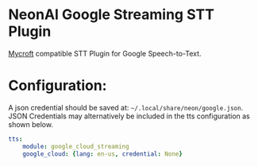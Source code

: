 # NeonAI Google Streaming STT Plugin
[Mycroft](https://mycroft-ai.gitbook.io/docs/mycroft-technologies/mycroft-core/plugins) compatible
STT Plugin for Google Speech-to-Text.

# Configuration:
A json credential should be saved at: `~/.local/share/neon/google.json`.
JSON Credentials may alternatively be included in the tts configuration as shown below.

```yaml
tts:
    module: google_cloud_streaming
    google_cloud: {lang: en-us, credential: None}
```